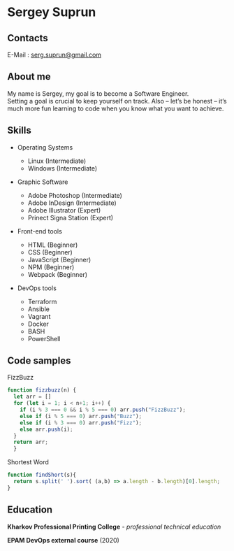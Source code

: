 # Sergey Suprun

## Contacts

E-Mail : serg.suprun@gmail.com

## About me

My name is Sergey, my goal is to become a Software Engineer.  
Setting a goal is crucial to keep yourself on track. Also – let’s be honest – it’s much more fun learning to code when you know what you want to achieve.

## Skills

- Operating Systems

  - Linux (Intermediate)
  - Windows (Intermediate)

- Graphic Software

  - Adobe Photoshop (Intermediate)
  - Adobe InDesign (Intermediate)
  - Adobe Illustrator (Expert)
  - Prinect Signa Station (Expert)

- Front-end tools

  - HTML (Beginner)
  - CSS (Beginner)
  - JavaScript (Beginner)
  - NPM (Beginner)
  - Webpack (Beginner)

- DevOps tools
  - Terraform
  - Ansible
  - Vagrant
  - Docker
  - BASH
  - PowerShell

## Code samples

FizzBuzz

```JavaScript
function fizzbuzz(n) {
  let arr = []
  for (let i = 1; i < n+1; i++) {
    if (i % 3 === 0 && i % 5 === 0) arr.push("FizzBuzz");
    else if (i % 5 === 0) arr.push("Buzz");
    else if (i % 3 === 0) arr.push("Fizz");
    else arr.push(i);
  }
  return arr;
  }
```

Shortest Word

```JavaScript
function findShort(s){
  return s.split(' ').sort( (a,b) => a.length - b.length)[0].length;
}
```

## Education

**Kharkov Professional Printing College** - _professional technical education_

**EPAM DevOps external course** (2020)
